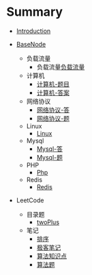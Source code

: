 # Summary

* [Introduction](README.md)
* [BaseNode](README.md)
    * 负载流量
        * 负载流量[负载流量](BaseNode/负载流量/负载流量问题-题.md)
    * 计算机
        * [计算机-题目](BaseNode/计算机/计算机底-答.md)
        * [计算机-答案](BaseNode/计算机/计算机底-题.md)
    * 网络协议
        * [网络协议-答](BaseNode/网络协议/网络协议-答.md)
        * [网络协议-题](BaseNode/网络协议/网络协议-题.md)
    * Linux
        * [Linux](BaseNode/Linux/常见.md)  
    * Mysql
        * [Mysql-答](BaseNode/Mysql/Mysql知识点-题.md)
        * [Mysql-题](BaseNode/Mysql/Mysql知识点-答.md)
    * PHP
        * [Php](BaseNode/Php/php-题.md)
    * Redis
      * [Redis](BaseNode/Redis/Redis-题.md)


* LeetCode
    * 目录题
       * [twoPlus](LeetCode/root/oneClass.md)
    * 笔记
      * [排序](LeetCode/笔记/排序.md)
      * [极客笔记](LeetCode/笔记/极客笔记.md)
      * [算法知识点](LeetCode/笔记/算法知识点.md)
      * [算法题](LeetCode/笔记/算法题.md)
